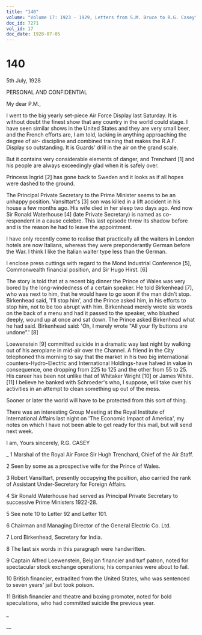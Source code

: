 ```yaml
---
title: "140"
volume: "Volume 17: 1923 - 1929, Letters from S.M. Bruce to R.G. Casey"
doc_id: 7271
vol_id: 17
doc_date: 1928-07-05
---
```


# 140

5th July, 1928

PERSONAL AND CONFIDENTIAL

My dear P.M.,

I went to the big yearly set-piece Air Force Display last Saturday. It is without doubt the finest show that any country in the world could stage. I have seen similar shows in the United States and they are very small beer, and the French efforts are, I am told, lacking in anything approaching the degree of air- discipline and combined training that makes the R.A.F. Display so outstanding. It is Guards' drill in the air on the grand scale.

But it contains very considerable elements of danger, and Trenchard [1] and his people are always exceedingly glad when it is safely over.

Princess Ingrid [2] has gone back to Sweden and it looks as if all hopes were dashed to the ground.

The Principal Private Secretary to the Prime Minister seems to be an unhappy position. Vansittart's [3] son was killed in a lift accident in his house a few months ago. His wife died in her sleep two days ago. And now Sir Ronald Waterhouse [4] (late Private Secretary) is named as co-respondent in a cause celebre. This last episode threw its shadow before and is the reason he had to leave the appointment.

I have only recently come to realise that practically all the waiters in London hotels are now Italians, whereas they were preponderantly German before the War. I think I like the Italian waiter type less than the German.

I enclose press cuttings with regard to the Mond Industrial Conference [5], Commonwealth financial position, and Sir Hugo Hirst. [6]

The story is told that at a recent big dinner the Prince of Wales was very bored by the long-windedness of a certain speaker. He told Birkenhead [7], who was next to him, that he would have to go soon if the man didn't stop. Birkenhead said, 'I'll stop him', and the Prince asked him, in his efforts to stop him, not to be too abrupt with him. Birkenhead merely wrote six words on the back of a menu and had it passed to the speaker, who blushed deeply, wound up at once and sat down. The Prince asked Birkenhead what he had said. Birkenhead said: 'Oh, I merely wrote "All your fly buttons are undone".' [8]

Loewenstein [9] committed suicide in a dramatic way last night by walking out of his aeroplane in mid-air over the Channel. A friend in the City telephoned this morning to say that the market in his two big international counters-Hydro-Electric and International Holdings-have halved in value in consequence, one dropping from 225 to 125 and the other from 55 to 25. His career has been not unlike that of Whitaker Wright [10] or James White. [11] I believe he banked with Schroeder's who, I suppose, will take over his activities in an attempt to clean something up out of the mess.

Sooner or later the world will have to be protected from this sort of thing.

There was an interesting Group Meeting at the Royal Institute of International Affairs last night on 'The Economic Impact of America', my notes on which I have not been able to get ready for this mail, but will send next week.

I am, Yours sincerely, R.G. CASEY 

_ 1 Marshal of the Royal Air Force Sir Hugh Trenchard, Chief of the Air Staff.

2 Seen by some as a prospective wife for the Prince of Wales.

3 Robert Vansittart, presently occupying the position, also carried the rank of Assistant Under-Secretary for Foreign Affairs.

4 Sir Ronald Waterhouse had served as Principal Private Secretary to successive Prime Ministers 1922-28.

5 See note 10 to Letter 92 and Letter 101.

6 Chairman and Managing Director of the General Electric Co. Ltd.

7 Lord Birkenhead, Secretary for India.

8 The last six words in this paragraph were handwritten.

9 Captain Alfred Loewenstein, Belgian financier and turf patron, noted for spectacular stock exchange operations; his companies were about to fail.

10 British financier, extradited from the United States, who was sentenced to seven years' jail but took poison.

11 British financier and theatre and boxing promoter, noted for bold speculations, who had committed suicide the previous year.

_

__
